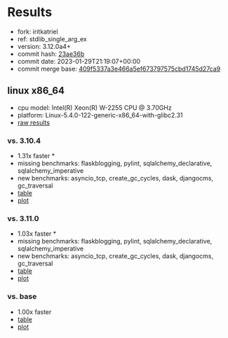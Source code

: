 # Results

- fork: iritkatriel
- ref: stdlib_single_arg_ex
- version: 3.12.0a4+
- commit hash: [23ae36b](https://github.com/iritkatriel/cpython/commit/23ae36b)
- commit date: 2023-01-29T21:19:07+00:00
- commit merge base: [409f5337a3e466a5ef673797575cbd1745d27ca9](https://github.com/iritkatriel/cpython/commit/409f5337a3e466a5ef673797575cbd1745d27ca9)

## linux x86_64

- cpu model: Intel(R) Xeon(R) W-2255 CPU @ 3.70GHz
- platform: Linux-5.4.0-122-generic-x86_64-with-glibc2.31
- [raw results](bm-20230129-linux-x86_64-iritkatriel-stdlib_single_arg_ex-3.12.0a4%2B-23ae36b.json)

### vs. 3.10.4

- 1.31x faster \*
- missing benchmarks: flaskblogging, pylint, sqlalchemy_declarative, sqlalchemy_imperative
- new benchmarks: asyncio_tcp, create_gc_cycles, dask, djangocms, gc_traversal
- [table](bm-20230129-linux-x86_64-iritkatriel-stdlib_single_arg_ex-3.12.0a4%2B-23ae36b-vs-3.10.4.md)
- [plot](bm-20230129-linux-x86_64-iritkatriel-stdlib_single_arg_ex-3.12.0a4%2B-23ae36b-vs-3.10.4.png)

### vs. 3.11.0

- 1.03x faster \*
- missing benchmarks: flaskblogging, pylint, sqlalchemy_declarative, sqlalchemy_imperative
- new benchmarks: asyncio_tcp, create_gc_cycles, dask, djangocms, gc_traversal
- [table](bm-20230129-linux-x86_64-iritkatriel-stdlib_single_arg_ex-3.12.0a4%2B-23ae36b-vs-3.11.0.md)
- [plot](bm-20230129-linux-x86_64-iritkatriel-stdlib_single_arg_ex-3.12.0a4%2B-23ae36b-vs-3.11.0.png)

### vs. base

- 1.00x faster
- [table](bm-20230129-linux-x86_64-iritkatriel-stdlib_single_arg_ex-3.12.0a4%2B-23ae36b-vs-base.md)
- [plot](bm-20230129-linux-x86_64-iritkatriel-stdlib_single_arg_ex-3.12.0a4%2B-23ae36b-vs-base.png)

